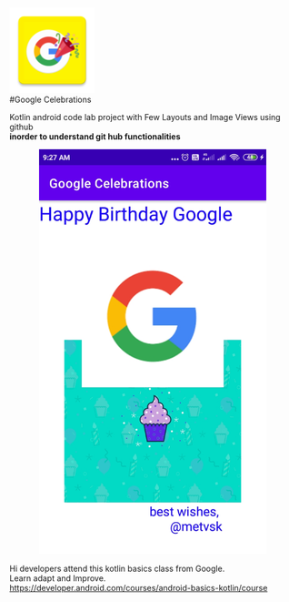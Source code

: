 <div><img src="/app/src/main/res/mipmap-xxhdpi/ic_launcher.png" width="150px"</img></div>
#Google Celebrations

Kotlin android code lab project with Few Layouts and Image Views using github</br>
<b>inorder to understand git hub functionalities</b>



<div align="center">
    <img src="/screenshots/shot1.jpg" width="400px"</img>
</div>


Hi developers attend this kotlin basics class from Google.</br>
Learn adapt and Improve.</br>
https://developer.android.com/courses/android-basics-kotlin/course
